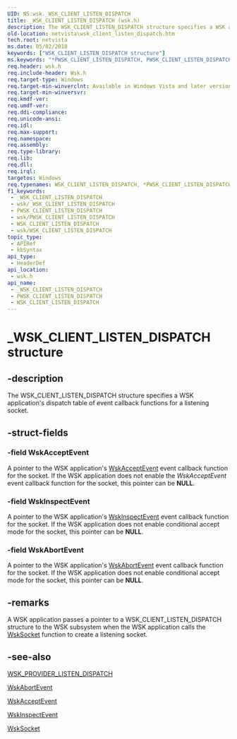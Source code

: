 ```yaml
---
UID: NS:wsk._WSK_CLIENT_LISTEN_DISPATCH
title: _WSK_CLIENT_LISTEN_DISPATCH (wsk.h)
description: The WSK_CLIENT_LISTEN_DISPATCH structure specifies a WSK application's dispatch table of event callback functions for a listening socket.
old-location: netvista\wsk_client_listen_dispatch.htm
tech.root: netvista
ms.date: 05/02/2018
keywords: ["WSK_CLIENT_LISTEN_DISPATCH structure"]
ms.keywords: "*PWSK_CLIENT_LISTEN_DISPATCH, PWSK_CLIENT_LISTEN_DISPATCH, PWSK_CLIENT_LISTEN_DISPATCH structure pointer [Network Drivers Starting with Windows Vista], WSK_CLIENT_LISTEN_DISPATCH, WSK_CLIENT_LISTEN_DISPATCH structure [Network Drivers Starting with Windows Vista], _WSK_CLIENT_LISTEN_DISPATCH, netvista.wsk_client_listen_dispatch, wsk/PWSK_CLIENT_LISTEN_DISPATCH, wsk/WSK_CLIENT_LISTEN_DISPATCH, wskref_38021620-217a-4a26-b461-f59f87c9579d.xml"
req.header: wsk.h
req.include-header: Wsk.h
req.target-type: Windows
req.target-min-winverclnt: Available in Windows Vista and later versions of the Windows operating   systems.
req.target-min-winversvr: 
req.kmdf-ver: 
req.umdf-ver: 
req.ddi-compliance: 
req.unicode-ansi: 
req.idl: 
req.max-support: 
req.namespace: 
req.assembly: 
req.type-library: 
req.lib: 
req.dll: 
req.irql: 
targetos: Windows
req.typenames: WSK_CLIENT_LISTEN_DISPATCH, *PWSK_CLIENT_LISTEN_DISPATCH
f1_keywords:
 - _WSK_CLIENT_LISTEN_DISPATCH
 - wsk/_WSK_CLIENT_LISTEN_DISPATCH
 - PWSK_CLIENT_LISTEN_DISPATCH
 - wsk/PWSK_CLIENT_LISTEN_DISPATCH
 - WSK_CLIENT_LISTEN_DISPATCH
 - wsk/WSK_CLIENT_LISTEN_DISPATCH
topic_type:
 - APIRef
 - kbSyntax
api_type:
 - HeaderDef
api_location:
 - wsk.h
api_name:
 - _WSK_CLIENT_LISTEN_DISPATCH
 - PWSK_CLIENT_LISTEN_DISPATCH
 - WSK_CLIENT_LISTEN_DISPATCH
---
```


# _WSK_CLIENT_LISTEN_DISPATCH structure


## -description

The WSK_CLIENT_LISTEN_DISPATCH structure specifies a WSK application's dispatch table of event
  callback functions for a listening socket.

## -struct-fields

### -field WskAcceptEvent

A pointer to the WSK application's 
     <a href="/windows-hardware/drivers/ddi/wsk/nc-wsk-pfn_wsk_accept_event">WskAcceptEvent</a> event callback function for
     the socket. If the WSK application does not enable the 
     <i>WskAcceptEvent</i> event callback function for the socket, this pointer can be <b>NULL</b>.

### -field WskInspectEvent

A pointer to the WSK application's 
     <a href="/windows-hardware/drivers/ddi/wsk/nc-wsk-pfn_wsk_inspect_event">WskInspectEvent</a> event callback function
     for the socket. If the WSK application does not enable conditional accept mode for the socket, this
     pointer can be <b>NULL</b>.

### -field WskAbortEvent

A pointer to the WSK application's 
     <a href="/windows-hardware/drivers/ddi/wsk/nc-wsk-pfn_wsk_abort_event">WskAbortEvent</a> event callback function for
     the socket. If the WSK application does not enable conditional accept mode for the socket, this pointer
     can be <b>NULL</b>.

## -remarks

A WSK application passes a pointer to a WSK_CLIENT_LISTEN_DISPATCH structure to the WSK subsystem when
    the WSK application calls the 
    <a href="/windows-hardware/drivers/ddi/wsk/nc-wsk-pfn_wsk_socket">WskSocket</a> function to create a listening
    socket.

## -see-also

<a href="/windows-hardware/drivers/ddi/wsk/ns-wsk-_wsk_provider_listen_dispatch">WSK_PROVIDER_LISTEN_DISPATCH</a>



<a href="/windows-hardware/drivers/ddi/wsk/nc-wsk-pfn_wsk_abort_event">WskAbortEvent</a>



<a href="/windows-hardware/drivers/ddi/wsk/nc-wsk-pfn_wsk_accept_event">WskAcceptEvent</a>



<a href="/windows-hardware/drivers/ddi/wsk/nc-wsk-pfn_wsk_inspect_event">WskInspectEvent</a>



<a href="/windows-hardware/drivers/ddi/wsk/nc-wsk-pfn_wsk_socket">WskSocket</a>

